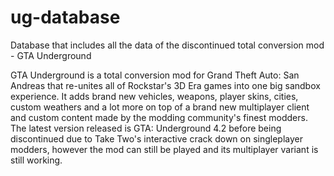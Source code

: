 # ug-database
Database that includes all the data of the discontinued total conversion mod - GTA Underground

GTA Underground is a total conversion mod for Grand Theft Auto: San Andreas that re-unites all of Rockstar's 3D Era games into one big sandbox experience. It adds brand new vehicles, weapons, player skins, cities, custom weathers and a lot more on top of a brand new multiplayer client and custom content made by the modding community's finest modders. The latest version released is GTA: Underground 4.2 before being discontinued due to Take Two's interactive crack down on singleplayer modders, however the mod can still be played and its multiplayer variant is still working.
